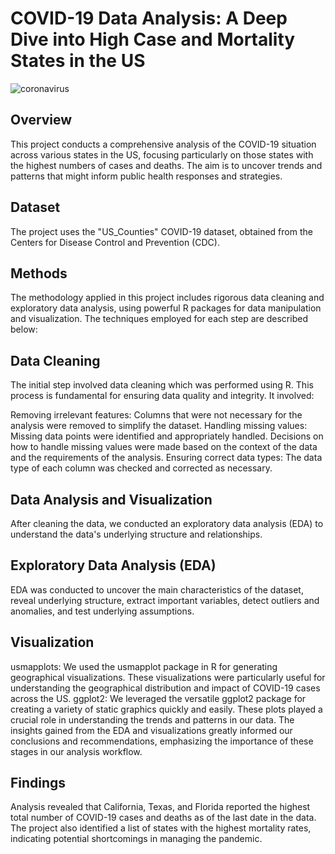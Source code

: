 # COVID-19 Data Analysis: A Deep Dive into High Case and Mortality States in the US

![coronavirus](Asthma.jpg)

## Overview

This project conducts a comprehensive analysis of the COVID-19 situation across various states in the US, focusing particularly on those states with the highest numbers of cases and deaths. The aim is to uncover trends and patterns that might inform public health responses and strategies.

## Dataset

The project uses the "US_Counties" COVID-19 dataset, obtained from the Centers for Disease Control and Prevention (CDC).

## Methods

The methodology applied in this project includes rigorous data cleaning and exploratory data analysis, using powerful R packages for data manipulation and visualization. The techniques employed for each step are described below:

## Data Cleaning
The initial step involved data cleaning which was performed using R. This process is fundamental for ensuring data quality and integrity. It involved:

Removing irrelevant features: Columns that were not necessary for the analysis were removed to simplify the dataset.
Handling missing values: Missing data points were identified and appropriately handled. Decisions on how to handle missing values were made based on the context of the data and the requirements of the analysis.
Ensuring correct data types: The data type of each column was checked and corrected as necessary.
## Data Analysis and Visualization
After cleaning the data, we conducted an exploratory data analysis (EDA) to understand the data's underlying structure and relationships.

## Exploratory Data Analysis (EDA)

EDA was conducted to uncover the main characteristics of the dataset, reveal underlying structure, extract important variables, detect outliers and anomalies, and test underlying assumptions.

## Visualization

usmapplots: We used the usmapplot package in R for generating geographical visualizations. These visualizations were particularly useful for understanding the geographical distribution and impact of COVID-19 cases across the US.
ggplot2: We leveraged the versatile ggplot2 package for creating a variety of static graphics quickly and easily. These plots played a crucial role in understanding the trends and patterns in our data.
The insights gained from the EDA and visualizations greatly informed our conclusions and recommendations, emphasizing the importance of these stages in our analysis workflow.

## Findings

Analysis revealed that California, Texas, and Florida reported the highest total number of COVID-19 cases and deaths as of the last date in the data. The project also identified a list of states with the highest mortality rates, indicating potential shortcomings in managing the pandemic.

